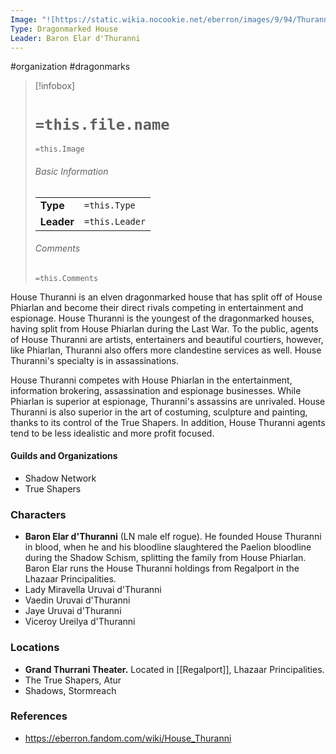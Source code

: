 ```yaml
---
Image: "![https://static.wikia.nocookie.net/eberron/images/9/94/Thuranni1.jpg/revision/latest?cb=20140703163344|250](https://static.wikia.nocookie.net/eberron/images/9/94/Thuranni1.jpg/revision/latest?cb=20140703163344)"
Type: Dragonmarked House
Leader: Baron Elar d'Thuranni
---
```

 #organization #dragonmarks 

> [!infobox]
> # `=this.file.name`
> `=this.Image`
> ###### Basic Information
> |  |  |
> | ---- | ---- |
> | **Type** | `=this.Type` |
> | **Leader** | `=this.Leader` |
> ###### Comments
> `=this.Comments`

House Thuranni is an elven dragonmarked house that has split off of House Phiarlan and become their direct rivals competing in entertainment and espionage. House Thuranni is the youngest of the dragonmarked houses, having split from House Phiarlan during the Last War. To the public, agents of House Thuranni are artists, entertainers and beautiful courtiers, however, like Phiarlan, Thuranni also offers more clandestine services as well. House Thuranni's specialty is in assassinations.

House Thuranni competes with House Phiarlan in the entertainment, information brokering, assassination and espionage businesses. While Phiarlan is superior at espionage, Thuranni's assassins are unrivaled. House Thuranni is also superior in the art of costuming, sculpture and painting, thanks to its control of the True Shapers. In addition, House Thuranni agents tend to be less idealistic and more profit focused.

#### Guilds and Organizations

* Shadow Network
* True Shapers

### Characters

* **Baron Elar d'Thuranni** (LN male elf rogue). He founded House Thuranni in blood, when he and his bloodline slaughtered the Paelion bloodline during the Shadow Schism, splitting the family from House Phiarlan. Baron Elar runs the House Thuranni holdings from Regalport in the Lhazaar Principalities.
* Lady Miravella Uruvai d'Thuranni
* Vaedin Uruvai d'Thuranni
* Jaye Uruvai d'Thuranni
* Viceroy Ureilya d'Thuranni

### Locations

* **Grand Thurrani Theater.** Located in [[Regalport]], Lhazaar Principalities.
* The True Shapers, Atur
* Shadows, Stormreach

### References

* https://eberron.fandom.com/wiki/House_Thuranni
